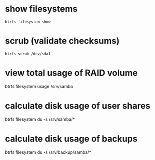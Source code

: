 # show filesystems
`btrfs filesystem show`

# scrub (validate checksums)
`btrfs scrub /dev/sda1`

# view total usage of RAID volume
btrfs filesystem usage /srv/samba

# calculate disk usage of user shares
btrfs filesystem du -s /srv/samba/*

# calculate disk usage of backups
btrfs filesystem du -s /srv/backup/samba/*

